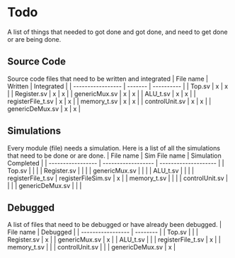 # Todo
A list of things that needed to got done and got done, and need to get done or are being done.

## Source Code
Source code files that need to be written and integrated
| File name         | Written | Integrated |
| ----------------- | ------- | ---------- |
| Top.sv            | x       | x          |
| Register.sv       | x       | x          |
| genericMux.sv     | x       | x          |
| ALU_t.sv          | x       | x          |
| registerFile_t.sv | x       | x          |
| memory_t.sv       | x       | x          |
| controlUnit.sv    | x       | x          |
| genericDeMux.sv   | x       | x          |


## Simulations
Every module (file) needs a simulation. Here is a list of all the simulations that need to be done or are done.
| File name         | Sim File name      | Simulation Completed |
| ----------------- | ------------------ | -------------------- |
| Top.sv            |                    |                      |
| Register.sv       |                    |                      |
| genericMux.sv     |                    |                      |
| ALU_t.sv          |                    |                      |
| registerFile_t.sv | registerFileSim.sv | x                    |
| memory_t.sv       |                    |                      |
| controlUnit.sv    |                    |                      |
| genericDeMux.sv   |                    |                      |
 

## Debugged
A list of files that need to be debugged or have already been debugged.
| File name         | Debugged |
| ----------------- | -------- |
| Top.sv            |          |
| Register.sv       | x        |
| genericMux.sv     | x        |
| ALU_t.sv          |          |
| registerFile_t.sv | x        |
| memory_t.sv       |          |
| controlUnit.sv    |          |
| genericDeMux.sv   | x        |